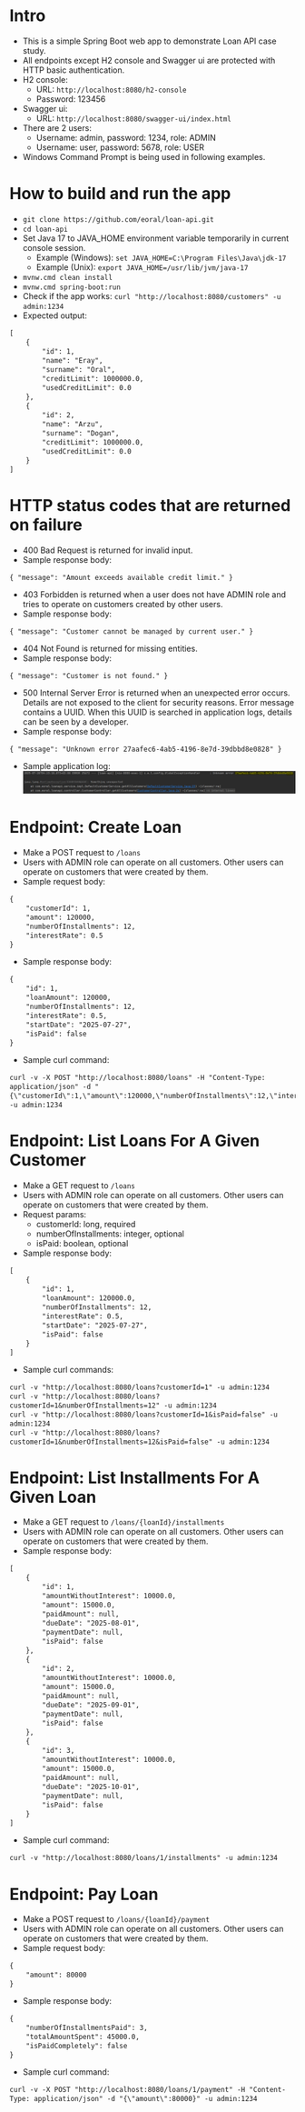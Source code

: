 # Intro
- This is a simple Spring Boot web app to demonstrate Loan API case study.
- All endpoints except H2 console and Swagger ui are protected with HTTP basic authentication.
- H2 console: 
  - URL: `http://localhost:8080/h2-console`
  - Password: 123456
- Swagger ui: 
  - URL: `http://localhost:8080/swagger-ui/index.html`
- There are 2 users:
  - Username: admin, password: 1234, role: ADMIN
  - Username: user, password: 5678, role: USER
- Windows Command Prompt is being used in following examples.

# How to build and run the app
- `git clone https://github.com/eoral/loan-api.git`
- `cd loan-api`
- Set Java 17 to JAVA_HOME environment variable temporarily in current console session.
    - Example (Windows): `set JAVA_HOME=C:\Program Files\Java\jdk-17`
    - Example (Unix): `export JAVA_HOME=/usr/lib/jvm/java-17`
- `mvnw.cmd clean install`
- `mvnw.cmd spring-boot:run`
- Check if the app works: `curl "http://localhost:8080/customers" -u admin:1234`
- Expected output: 
```
[
	{
		"id": 1,
		"name": "Eray",
		"surname": "Oral",
		"creditLimit": 1000000.0,
		"usedCreditLimit": 0.0
	},
	{
		"id": 2,
		"name": "Arzu",
		"surname": "Dogan",
		"creditLimit": 1000000.0,
		"usedCreditLimit": 0.0
	}
]
```

# HTTP status codes that are returned on failure
- 400 Bad Request is returned for invalid input.
- Sample response body:
```
{ "message": "Amount exceeds available credit limit." }
```
- 403 Forbidden is returned when a user does not have ADMIN role and tries to operate on customers created by other users.
- Sample response body:
```
{ "message": "Customer cannot be managed by current user." }
```
- 404 Not Found is returned for missing entities.
- Sample response body:
```
{ "message": "Customer is not found." }
```
- 500 Internal Server Error is returned when an unexpected error occurs. Details are not exposed to the client for security reasons. Error message contains a UUID. When this UUID is searched in application logs, details can be seen by a developer.
- Sample response body:
```
{ "message": "Unknown error 27aafec6-4ab5-4196-8e7d-39dbbd8e0828" }
```
- Sample application log:
![Sample application log for HTTP 500](./sample-app-log-for-http-500.png)

# Endpoint: Create Loan
- Make a POST request to `/loans`
- Users with ADMIN role can operate on all customers. Other users can operate on customers that were created by them.
- Sample request body:
```
{
	"customerId": 1,
	"amount": 120000,
	"numberOfInstallments": 12,
	"interestRate": 0.5
}
```
- Sample response body:
```
{
	"id": 1,
	"loanAmount": 120000,
	"numberOfInstallments": 12,
	"interestRate": 0.5,
	"startDate": "2025-07-27",
	"isPaid": false
}
```
- Sample curl command:
```
curl -v -X POST "http://localhost:8080/loans" -H "Content-Type: application/json" -d "{\"customerId\":1,\"amount\":120000,\"numberOfInstallments\":12,\"interestRate\":0.5}" -u admin:1234
```

# Endpoint: List Loans For A Given Customer
- Make a GET request to `/loans`
- Users with ADMIN role can operate on all customers. Other users can operate on customers that were created by them.
- Request params:
  - customerId: long, required
  - numberOfInstallments: integer, optional
  - isPaid: boolean, optional
- Sample response body:
```
[
	{
		"id": 1,
		"loanAmount": 120000.0,
		"numberOfInstallments": 12,
		"interestRate": 0.5,
		"startDate": "2025-07-27",
		"isPaid": false
	}
]
```
- Sample curl commands:
```
curl -v "http://localhost:8080/loans?customerId=1" -u admin:1234
curl -v "http://localhost:8080/loans?customerId=1&numberOfInstallments=12" -u admin:1234
curl -v "http://localhost:8080/loans?customerId=1&isPaid=false" -u admin:1234
curl -v "http://localhost:8080/loans?customerId=1&numberOfInstallments=12&isPaid=false" -u admin:1234
```

# Endpoint: List Installments For A Given Loan
- Make a GET request to `/loans/{loanId}/installments`
- Users with ADMIN role can operate on all customers. Other users can operate on customers that were created by them.
- Sample response body:
```
[
	{
		"id": 1,
		"amountWithoutInterest": 10000.0,
		"amount": 15000.0,
		"paidAmount": null,
		"dueDate": "2025-08-01",
		"paymentDate": null,
		"isPaid": false
	},
	{
		"id": 2,
		"amountWithoutInterest": 10000.0,
		"amount": 15000.0,
		"paidAmount": null,
		"dueDate": "2025-09-01",
		"paymentDate": null,
		"isPaid": false
	},
	{
		"id": 3,
		"amountWithoutInterest": 10000.0,
		"amount": 15000.0,
		"paidAmount": null,
		"dueDate": "2025-10-01",
		"paymentDate": null,
		"isPaid": false
	}
]
```
- Sample curl command:
```
curl -v "http://localhost:8080/loans/1/installments" -u admin:1234
```

# Endpoint: Pay Loan
- Make a POST request to `/loans/{loanId}/payment`
- Users with ADMIN role can operate on all customers. Other users can operate on customers that were created by them.
- Sample request body:
```
{
	"amount": 80000
}
```
- Sample response body:
```
{
	"numberOfInstallmentsPaid": 3,
	"totalAmountSpent": 45000.0,
	"isPaidCompletely": false
}
```
- Sample curl command:
```
curl -v -X POST "http://localhost:8080/loans/1/payment" -H "Content-Type: application/json" -d "{\"amount\":80000}" -u admin:1234
```
